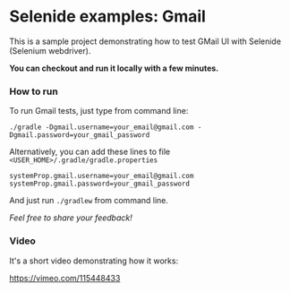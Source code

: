 Selenide examples: Gmail
========================

This is a sample project demonstrating how to test GMail UI with Selenide (Selenium webdriver).

**You can checkout and run it locally with a few minutes.**

### How to run

To run Gmail tests, just type from command line:

```
./gradle -Dgmail.username=your_email@gmail.com -Dgmail.password=your_gmail_password
```


Alternatively, you can add these lines to file `<USER_HOME>/.gradle/gradle.properties`

```
systemProp.gmail.username=your_email@gmail.com
systemProp.gmail.password=your_gmail_password
```

And just run `./gradlew` from command line.

_Feel free to share your feedback!_

### Video

It's a short video demonstrating how it works:

https://vimeo.com/115448433




